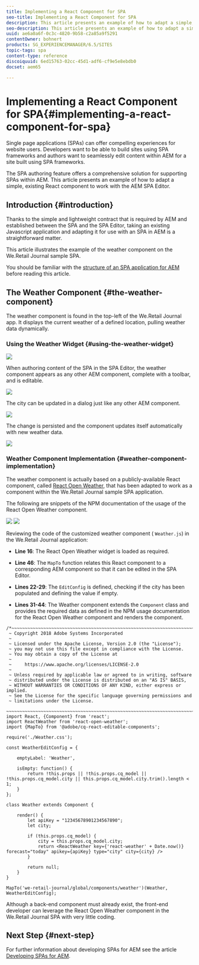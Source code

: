 ```yaml
---
title: Implementing a React Component for SPA
seo-title: Implementing a React Component for SPA
description: This article presents an example of how to adapt a simple, existing React component to work with the AEM SPA Editor.
seo-description: This article presents an example of how to adapt a simple, existing React component to work with the AEM SPA Editor.
uuid: ae6a0a6f-0c3c-4820-9b58-c2a85a9f5291
contentOwner: bohnert
products: SG_EXPERIENCEMANAGER/6.5/SITES
topic-tags: spa
content-type: reference
discoiquuid: 6ed15763-02cc-45d1-adf6-cf9e5e8ebdb0
docset: aem65

---
```


# Implementing a React Component for SPA{#implementing-a-react-component-for-spa}

Single page applications (SPAs) can offer compelling experiences for website users. Developers want to be able to build sites using SPA frameworks and authors want to seamlessly edit content within AEM for a site built using SPA frameworks.

The SPA authoring feature offers a comprehensive solution for supporting SPAs within AEM. This article presents an example of how to adapt a simple, existing React component to work with the AEM SPA Editor.

## Introduction {#introduction}

Thanks to the simple and lightweight contract that is required by AEM and established between the SPA and the SPA Editor, taking an existing Javascript application and adapting it for use with an SPA in AEM is a straightforward matter.

This article illustrates the example of the weather component on the We.Retail Journal sample SPA.

You should be familiar with the [structure of an SPA application for AEM](/help/sites-developing/spa-getting-started-react.md) before reading this article.

## The Weather Component {#the-weather-component}

The weather component is found in the top-left of the We.Retail Journal app. It displays the current weather of a defined location, pulling weather data dynamically.

### Using the Weather Widget {#using-the-weather-widget}

![](assets/screen_shot_2018-06-08at143224.png)

When authoring content of the SPA in the SPA Editor, the weather component appears as any other AEM component, complete with a toolbar, and is editable.

![](assets/screen_shot_2018-06-08at143304.png)

The city can be updated in a dialog just like any other AEM component.

![](assets/screen_shot_2018-06-08at143446.png)

The change is persisted and the component updates itself automatically with new weather data.

![](assets/screen_shot_2018-06-08at143524.png)

### Weather Component Implementation {#weather-component-implementation}

The weather component is actually based on a publicly-available React component, called [React Open Weather](https://www.npmjs.com/package/react-open-weather), that has been adapted to work as a component within the We.Retail Journal sample SPA application.

The following are snippets of the NPM documentation of the usage of the React Open Weather component.

![](assets/screen_shot_2018-06-08at144723.png) ![](assets/screen_shot_2018-06-08at144215.png)

Reviewing the code of the customized weather component ( `Weather.js`) in the We.Retail Journal application:

* **Line 16**: The React Open Weather widget is loaded as required.
* **Line 46**: The `MapTo` function relates this React component to a corresponding AEM component so that it can be edited in the SPA Editor.

* **Lines 22-29**: The `EditConfig` is defined, checking if the city has been populated and defining the value if empty.

* **Lines 31-44**: The Weather component extends the `Component` class and provides the required data as defined in the NPM usage documentation for the React Open Weather component and renders the component.

```
/*~~~~~~~~~~~~~~~~~~~~~~~~~~~~~~~~~~~~~~~~~~~~~~~~~~~~~~~~~~~~~~~~~~~~~~~~~~~~~~
 ~ Copyright 2018 Adobe Systems Incorporated
 ~
 ~ Licensed under the Apache License, Version 2.0 (the "License");
 ~ you may not use this file except in compliance with the License.
 ~ You may obtain a copy of the License at
 ~
 ~     https://www.apache.org/licenses/LICENSE-2.0
 ~
 ~ Unless required by applicable law or agreed to in writing, software
 ~ distributed under the License is distributed on an "AS IS" BASIS,
 ~ WITHOUT WARRANTIES OR CONDITIONS OF ANY KIND, either express or implied.
 ~ See the License for the specific language governing permissions and
 ~ limitations under the License.
 ~~~~~~~~~~~~~~~~~~~~~~~~~~~~~~~~~~~~~~~~~~~~~~~~~~~~~~~~~~~~~~~~~~~~~~~~~~~~~*/
import React, {Component} from 'react';
import ReactWeather from 'react-open-weather';
import {MapTo} from '@adobe/cq-react-editable-components';

require('./Weather.css');

const WeatherEditConfig = {

    emptyLabel: 'Weather',

    isEmpty: function() {
        return !this.props || !this.props.cq_model || !this.props.cq_model.city || this.props.cq_model.city.trim().length < 1;
    }
};

class Weather extends Component {

    render() {
        let apiKey = "12345678901234567890";
        let city;

        if (this.props.cq_model) {
            city = this.props.cq_model.city;
            return <ReactWeather key={'react-weather' + Date.now()} forecast="today" apikey={apiKey} type="city" city={city} />
        }

        return null;
    }
}

MapTo('we-retail-journal/global/components/weather')(Weather, WeatherEditConfig);

```

Although a back-end component must already exist, the front-end developer can leverage the React Open Weather component in the We.Retail Journal SPA with very little coding.

## Next Step {#next-step}

For further information about developing SPAs for AEM see the article [Developing SPAs for AEM](/help/sites-developing/spa-architecture.md).
